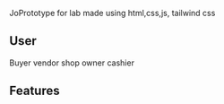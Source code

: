 JoPrototype for lab made using html,css,js, tailwind css

## User
Buyer
vendor
shop owner 
cashier 
## Features 
